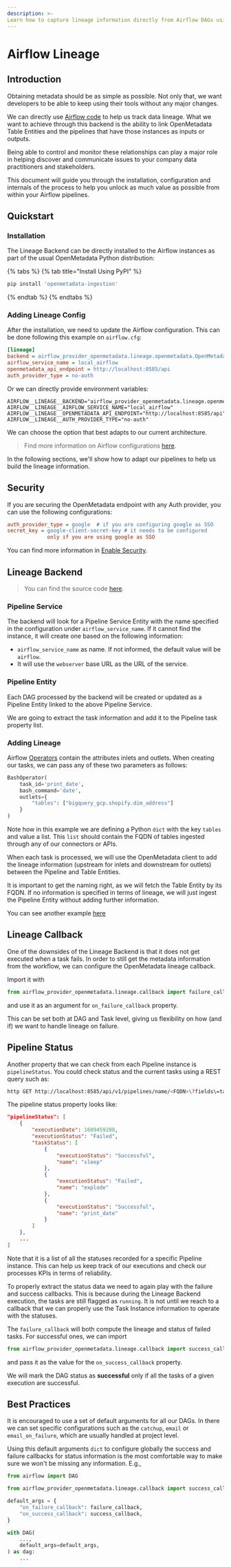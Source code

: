 ```yaml
---
description: >-
Learn how to capture lineage information directly from Airflow DAGs using the OpenMetadata Lineage Backend.
---
```


# Airflow Lineage

## Introduction

Obtaining metadata should be as simple as possible. Not only that, we want developers to be able to keep using their tools without any major changes.

We can directly use [Airflow code](https://airflow.apache.org/docs/apache-airflow/stable/lineage.html#lineage-backend) to help us track data lineage.
What we want to achieve through this backend is the ability to link OpenMetadata Table Entities and the pipelines that have those instances as inputs or outputs.

Being able to control and monitor these relationships can play a major role in helping discover and communicate issues to your company data practitioners and stakeholders.

This document will guide you through the installation, configuration and internals of the process to help you unlock as much value as possible from within your Airflow pipelines.

## Quickstart

### Installation

The Lineage Backend can be directly installed to the Airflow instances as part of the usual OpenMetadata Python distribution:

{% tabs %}
{% tab title="Install Using PyPI" %}
```bash
pip install 'openmetadata-ingestion'
```
{% endtab %}
{% endtabs %}

### Adding Lineage Config

After the installation, we need to update the Airflow configuration. This can be done following this example on `airflow.cfg`:

```airflow.cfg
[lineage]
backend = airflow_provider_openmetadata.lineage.openmetadata.OpenMetadataLineageBackend
airflow_service_name = local_airflow
openmetadata_api_endpoint = http://localhost:8585/api
auth_provider_type = no-auth
```

Or we can directly provide environment variables:

```
AIRFLOW__LINEAGE__BACKEND="airflow_provider_openmetadata.lineage.openmetadata.OpenMetadataLineageBackend"
AIRFLOW__LINEAGE__AIRFLOW_SERVICE_NAME="local_airflow"
AIRFLOW__LINEAGE__OPENMETADATA_API_ENDPOINT="http://localhost:8585/api"
AIRFLOW__LINEAGE__AUTH_PROVIDER_TYPE="no-auth"
```

We can choose the option that best adapts to our current architecture. 

> Find more information on Airflow configurations [here](https://airflow.apache.org/docs/apache-airflow/stable/howto/set-config.html).

In the following sections, we'll show how to adapt our pipelines to help us build the lineage information.

## Security

If you are securing the OpenMetadata endpoint with any Auth provider, you can use the following configurations:

```airflow.cfg
auth_provider_type = google  # if you are configuring google as SSO
secret_key = google-client-secret-key # it needs to be configured
             only if you are using google as SSO
```

You can find more information in [Enable Security](install/enable-security/README.md).

## Lineage Backend

> You can find the source code [here](https://github.com/open-metadata/OpenMetadata/tree/main/ingestion/src/airflow_provider_openmetadata).

### Pipeline Service

The backend will look for a Pipeline Service Entity with the name specified in the configuration under `airflow_service_name`.
If it cannot find the instance, it will create one based on the following information:

- `airflow_service_name` as name. If not informed, the default value will be `airflow`.
- It will use the `webserver` base URL as the URL of the service.

### Pipeline Entity

Each DAG processed by the backend will be created or updated as a Pipeline Entity linked to the above Pipeline Service.

We are going to extract the task information and add it to the Pipeline task property list.

### Adding Lineage

Airflow [Operators](https://airflow.apache.org/docs/apache-airflow/stable/_api/airflow/models/baseoperator/index.html) 
contain the attributes inlets and outlets. When creating our tasks, we can pass any of these two parameters as follows:

```python
BashOperator(
    task_id='print_date',
    bash_command='date',
    outlets={
        "tables": ["bigquery_gcp.shopify.dim_address"]
    }
)
```

Note how in this example we are defining a Python `dict` with the key `tables` and value a list. This `list` should contain the 
FQDN of tables ingested through any of our connectors or APIs.

When each task is processed, we will use the OpenMetadata client to add the lineage information 
(upstream for inlets and downstream for outlets) between the Pipeline and Table Entities.

It is important to get the naming right, as we will fetch the Table Entity by its FQDN. If no information is specified 
in terms of lineage, we will just ingest the Pipeline Entity without adding further information.

You can see another example [here](https://github.com/open-metadata/OpenMetadata/blob/main/ingestion/examples/airflow_lineage/openmetadata_airflow_lineage_example.py)

## Lineage Callback


One of the downsides of the Lineage Backend is that it does not get executed when a task fails.
In order to still get the metadata information from the workflow, we can configure the OpenMetadata lineage callback.

Import it with

```python
from airflow_provider_openmetadata.lineage.callback import failure_callback
```

and use it as an argument for `on_failure_callback` property.

This can be set both at DAG and Task level, giving us flexibility on how (and if) we want to handle lineage on failure.

## Pipeline Status

Another property that we can check from each Pipeline instance is `pipelineStatus`. You could check status and
the current tasks using a REST query such as:

```bash
http GET http://localhost:8585/api/v1/pipelines/name/<FQDN>\?fields\=tasks,pipelineStatus
```

The pipeline status property looks like:

```json
"pipelineStatus": [
    {
        "executionDate": 1609459200,
        "executionStatus": "Failed",
        "taskStatus": [
            {
                "executionStatus": "Successful",
                "name": "sleep"
            },
            {
                "executionStatus": "Failed",
                "name": "explode"
            },
            {
                "executionStatus": "Successful",
                "name": "print_date"
            }
        ]
    },
    ...
]
```

Note that it is a list of all the statuses recorded for a specific Pipeline instance. This can help us keep track
of our executions and check our processes KPIs in terms of reliability.

To properly extract the status data we need to again play with the failure and success callbacks. This is because
during the Lineage Backend execution, the tasks are still flagged as `running`. It is not until we reach to a callback
that we can properly use the Task Instance information to operate with the statuses.

The `failure_callback` will both compute the lineage and status of failed tasks. For successful ones, we can import

```python
from airflow_provider_openmetadata.lineage.callback import success_callback
```

and pass it as the value for the `on_success_callback` property.

We will mark the DAG status as **successful** only if all the tasks of a given execution are successful.

## Best Practices

It is encouraged to use a set of default arguments for all our DAGs. In there we can set specific configurations
such as the `catchup`, `email` or `email_on_failure`, which are usually handled at project level.

Using this default arguments `dict` to configure globally the success and failure callbacks for status information
is the most comfortable way to make sure we won't be missing any information. E.g.,

```python
from airflow import DAG

from airflow_provider_openmetadata.lineage.callback import success_callback, failure_callback

default_args = {
    "on_failure_callback": failure_callback,
    "on_success_callback": success_callback,
}

with DAG(
    ...,
    default_args=default_args,
) as dag:
    ...
```
